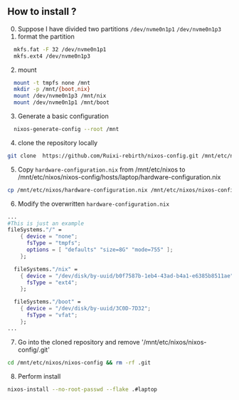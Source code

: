 ## How to install ?
0. Suppose I have divided two partitions `/dev/nvme0n1p1` `/dev/nvme0n1p3`
1. format the partition 
```bash
  mkfs.fat -F 32 /dev/nvme0n1p1 
  mkfs.ext4 /dev/nvme0n1p3
```
2. mount 
```bash
  mount -t tmpfs none /mnt 
  mkdir -p /mnt/{boot,nix}
  mount /dev/nvme0n1p3 /mnt/nix
  mount /dev/nvme0n1p1 /mnt/boot 
```
3. Generate a basic configuration 
```bash
  nixos-generate-config --root /mnt
```
4. clone the repository locally 
```bash
git clone  https://github.com/Ruixi-rebirth/nixos-config.git /mnt/etc/nixos/ 
```
5. Copy `hardware-configuration.nix` from /mnt/etc/nixos to /mnt/etc/nixos/nixos-config/hosts/laptop/hardware-configuration.nix 
```bash 
cp /mnt/etc/nixos/hardware-configuration.nix /mnt/etc/nixos/nixos-config/hosts/laptop/hardware-configuration.nix
```
6. Modify the overwritten `hardware-configuration.nix` 
```nix
...
#This is just an example
fileSystems."/" =
    { device = "none";
      fsType = "tmpfs";
      options = [ "defaults" "size=8G" "mode=755" ];
    };

  fileSystems."/nix" =
    { device = "/dev/disk/by-uuid/b0f7587b-1eb4-43ad-b4a1-e6385b8511ae";
      fsType = "ext4";
    };

  fileSystems."/boot" =
    { device = "/dev/disk/by-uuid/3C0D-7D32";
      fsType = "vfat";
    };
...
```
7. Go into the cloned repository and remove '/mnt/etc/nixos/nixos-config/.git' 
```bash 
cd /mnt/etc/nixos/nixos-config && rm -rf .git
```
8. Perform install
```bash
nixos-install --no-root-passwd --flake .#laptop
```


